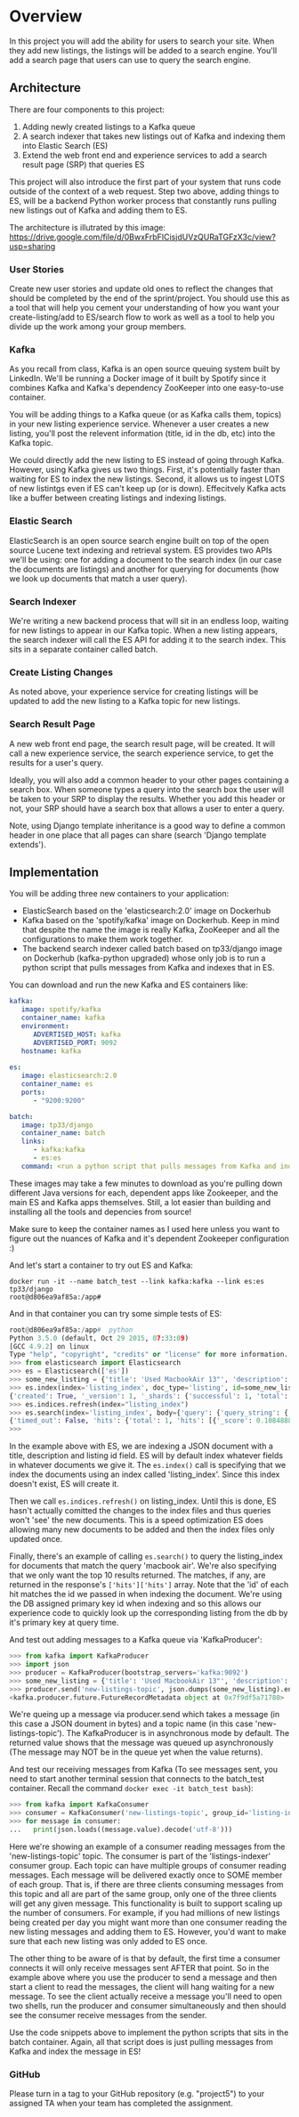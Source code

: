 Overview
========

In this project you will add the ability for users to search your
site. When they add new listings, the listings will be added to a
search engine. You'll add a search page that users can use to query
the search engine.

Architecture
------------

There are four components to this project:

1. Adding newly created listings to a Kafka queue
2. A search indexer that takes new listings out of Kafka and indexing them into Elastic Search (ES)
3. Extend the web front end and experience services to add a search result page (SRP) that queries ES

This project will also introduce the first part of your system that
runs code outside of the context of a web request. Step two above,
adding things to ES, will be a backend Python worker process that constantly
runs pulling new listings out of Kafka and adding them to ES.

The architecture is illutrated by this image: https://drive.google.com/file/d/0BwxFrbFICisjdUVzQURaTGFzX3c/view?usp=sharing

### User Stories ###

Create new user stories and update old ones to reflect the changes that should be completed by the end of the sprint/project. You should use this as a tool that will help you cement your understanding of how you want your create-listing/add to ES/search flow to work as well as a tool to help you divide up the work among your group members.

### Kafka ###

As you recall from class, Kafka is an open source queuing system built
by LinkedIn. We'll be running a Docker image of it built by Spotify
since it combines Kafka and Kafka's dependency ZooKeeper into one easy-to-use
container.

You will be adding things to a Kafka queue (or as Kafka calls them,
topics) in your new listing experience service. Whenever a user
creates a new listing, you'll post the relevent information (title, id
in the db, etc) into the Kafka topic.

We could directly add the new listing to ES instead of going through
Kafka. However, using Kafka gives us two things. First, it's
potentially faster than waiting for ES to index the new
listings. Second, it allows us to ingest LOTS of new listintgs even if
ES can't keep up (or is down). Effecitvely Kafka acts like a buffer
between creating listings and indexing listings.

### Elastic Search ###

ElasticSearch is an open source search engine built on top of the open
source Lucene text indexing and retrieval system. ES provides two APIs
we'll be using: one for adding a document to the search index (in our
case the documents are listings) and another for querying for
documents (how we look up documents that match a user query).

### Search Indexer ###

We're writing a new backend process that will sit in an endless loop,
waiting for new listings to appear in our Kafka topic. When a new
listing appears, the search indexer will call the ES API for adding it
to the search index. This sits in a separate container called batch.

### Create Listing Changes ###

As noted above, your experience service for creating listings will be
updated to add the new listing to a Kafka topic for new listings.

### Search Result Page ###

A new web front end page, the search result page, will be created. It
will call a new experience service, the search experience service, to
get the results for a user's query.

Ideally, you will also add a common header to your other pages
containing a search box. When someone types a query into the search
box the user will be taken to your SRP to display the results. Whether
you add this header or not, your SRP should have a search box that
allows a user to enter a query.

Note, using Django template inheritance is a good way to define a common
header in one place that all pages can share (search 'Django template extends').

Implementation
--------------

You will be adding three new containers to your application:

   - ElasticSearch based on the 'elasticsearch:2.0' image on Dockerhub
   - Kafka based on the 'spotify/kafka' image on Dockerhub. Keep in mind that despite the name
   the image is really Kafka, ZooKeeper and all the configurations to make them work together.
   - The backend search indexer called batch based on tp33/django image on Dockerhub (kafka-python upgraded) whose only job is to run a python script that pulls messages from Kafka and indexes that in ES.

You can download and run the new Kafka and ES containers like:

```YAML
kafka:
   image: spotify/kafka
   container_name: kafka
   environment:
      ADVERTISED_HOST: kafka
      ADVERTISED_PORT: 9092
   hostname: kafka
   
es:
   image: elasticsearch:2.0
   container_name: es
   ports:
      - "9200:9200"

batch:
   image: tp33/django
   container_name: batch
   links:
      - kafka:kafka
      - es:es
   command: <run a python script that pulls messages from Kafka and indexs that in ES>
```

These images may take a few minutes to download as you're pulling down different Java versions for each, dependent apps like Zookeeper, and the main ES and Kafka apps themselves. Still, a lot easier than building and installing all the tools and depencies from source!

Make sure to keep the container names as I used here unless you want
to figure out the nuances of Kafka and it's dependent Zookeeper
configuration :)

And let's start a container to try out ES and Kafka:

    docker run -it --name batch_test --link kafka:kafka --link es:es tp33/django
    root@d806ea9af85a:/app#

And in that container you can try some simple tests of ES:
   
``` PYTHON
root@d806ea9af85a:/app#  python
Python 3.5.0 (default, Oct 29 2015, 07:33:09) 
[GCC 4.9.2] on linux
Type "help", "copyright", "credits" or "license" for more information.
>>> from elasticsearch import Elasticsearch
>>> es = Elasticsearch(['es'])
>>> some_new_listing = {'title': 'Used MacbookAir 13"', 'description': 'This is a used Macbook Air in great condition', 'id':42}
>>> es.index(index='listing_index', doc_type='listing', id=some_new_listing['id'], body=some_new_listing)
{'created': True, '_version': 1, '_shards': {'successful': 1, 'total': 2, 'failed': 0}, '_index': 'listing_index', '_id': '42', '_type': 'listing'}
>>> es.indices.refresh(index="listing_index")
>>> es.search(index='listing_index', body={'query': {'query_string': {'query': 'macbook air'}}, 'size': 10})
{'timed_out': False, 'hits': {'total': 1, 'hits': [{'_score': 0.10848885, '_index': 'listing_index', '_source': {'id': 42, 'description': 'This is a used Macbook Air in great condition', 'title': 'Used MacbookAir 13"'}, '_id': '42', '_type': 'listing'}], 'max_score': 0.10848885}, '_shards': {'successful': 5, 'total': 5, 'failed': 0}, 'took': 21}
>>> 
```
   
In the example above with ES, we are indexing a JSON document with a title, description and listing id field. ES will by default index whatever fields in whatever documents we give it. The `es.index()` call is specifying that we index the documents using an index called 'listing_index'. Since this index doesn't exist, ES will create it.

Then we call `es.indices.refresh()` on listing_index. Until this is done, ES hasn't actually comitted the changes to the index files and thus queries won't 'see' the new documents. This is a speed optimization ES does allowing many new documents to be added and then the index files only updated once.

Finally, there's an example of calling `es.search()` to query the listing_index for documents that match the query 'macbook air'. We're also specifying that we only want the top 10 results returned. The matches, if any, are returned in the response's `['hits']['hits']` array. Note that the 'id' of each hit matches the id we passed in when indexing the document. We're using the DB assigned primary key id when indexing and so this allows our experience code to quickly look up the corresponding listing from the db by it's primary key at query time.

And test out adding messages to a Kafka queue via 'KafkaProducer':

``` PYTHON
>>> from kafka import KafkaProducer
>>> import json
>>> producer = KafkaProducer(bootstrap_servers='kafka:9092')
>>> some_new_listing = {'title': 'Used MacbookAir 13"', 'description': 'This is a used Macbook Air in great condition', 'id':42}
>>> producer.send('new-listings-topic', json.dumps(some_new_listing).encode('utf-8'))
<kafka.producer.future.FutureRecordMetadata object at 0x7f9df5a71780>
```
   
We're queing up a message via producer.send which takes a message (in this case a JSON doument in bytes) and a topic name (in this case 'new-listings-topic'). The KafkaProducer is in asynchronous mode by default. The returned value shows that the message was queued up asynchronously (The message may NOT be in the queue yet when the value returns).

And test our receiving messages from Kafka (To see messages sent, you need to start another terminal session that connects to the batch_test container. Recall the command `docker exec -it batch_test bash`):
   
``` PYTHON
>>> from kafka import KafkaConsumer
>>> consumer = KafkaConsumer('new-listings-topic', group_id='listing-indexer', bootstrap_servers=['kafka:9092'])
>>> for message in consumer:
...   print(json.loads((message.value).decode('utf-8')))
```

Here we're showing an example of a consumer reading messages from the 'new-listings-topic' topic. The consumer is part of the 'listings-indexer' consumer group. Each topic can have multiple groups of consumer reading messages. Each message will be delivered exactly once to SOME member of each group. That is, if there are three clients consuming messages from this topic and all are part of the same group, only one of the three clients will get any given message. This functionality is built to support scaling up the number of consumers. For example, if you had millions of new listings being created per day you might want more than one consumer reading the new listing messages and adding them to ES. However, you'd want to make sure that each new listing was only added to ES once.

The other thing to be aware of is that by default, the first
time a consumer connects it will only receive messages sent AFTER that
point. So in the example above where you use the producer to send a message and then
start a client to read the messages, the client will hang waiting for a new message. To see the client
actually receive a message you'll need to open two shells, run the producer and consumer simultaneously
and then should see the consumer receive messages from the sender.

Use the code snippets above to implement the python scripts that sits in the batch container. Again, all that script does is just pulling messages from Kafka and index the message in ES!

### GitHub ###

Please turn in a tag to your GitHub repository (e.g. "project5") to your assigned TA when your team has completed the assignment.

